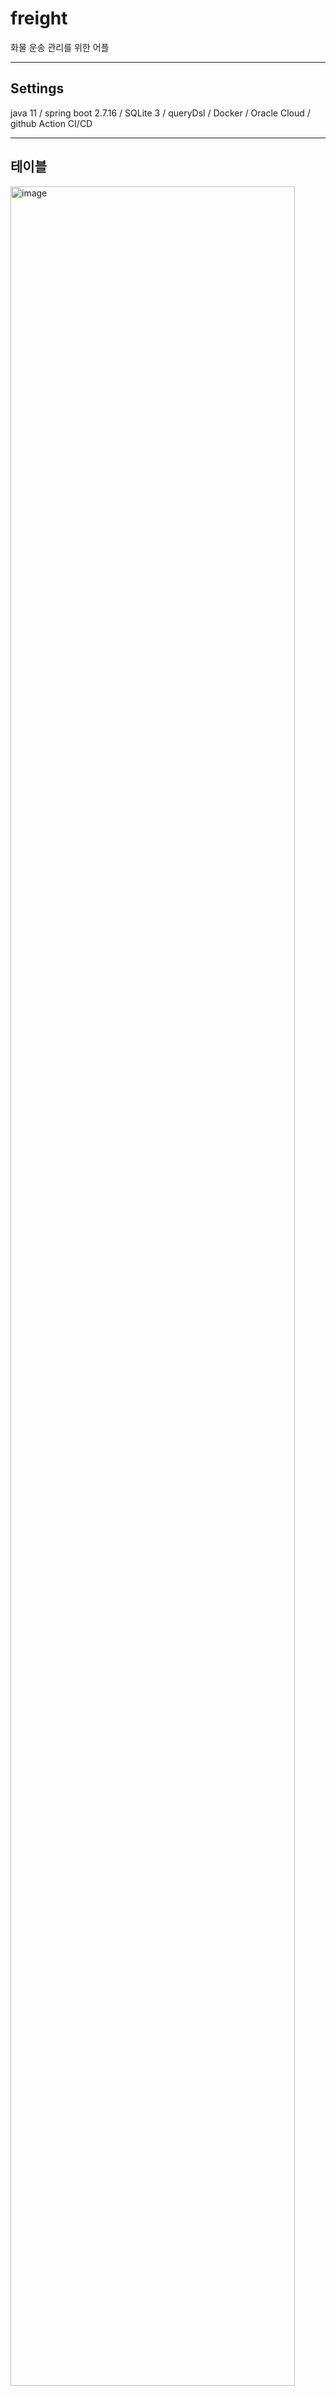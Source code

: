 # freight
화물 운송 관리를 위한 어플

---

## Settings
java 11 / spring boot 2.7.16 / SQLite 3 / queryDsl / Docker / Oracle Cloud / github Action CI/CD

---

## 테이블

<img width="95%" alt="image" src="https://github.com/jaemanc/freight/assets/104718153/88cce074-3407-4034-b14e-aae0e7f75ae3">

---

## 운행 일지 mockup

<img width="95%" alt="image" src="https://github.com/jaemanc/freight/assets/104718153/667e92c9-fffe-4124-8452-8f1b77068203">

### 일지 목록 등 참고용 이미지들
<p align="center">

<img algin="center" width="25%" alt="image" src="https://github.com/jaemanc/freight/assets/104718153/4f1095c7-4f17-475f-87cc-cae4c3996fcf">
<img algin="center" width="25%" alt="image" src="https://github.com/jaemanc/freight/assets/104718153/3707c90c-8c7e-4dee-9809-af2fbb044751">
<img algin="center" width="25%" alt="image" src="https://github.com/jaemanc/freight/assets/104718153/07ea16b6-7ece-4f53-a7f1-0aff5d4b58e9">
<img algin="center" width="20%" alt="image" src="https://github.com/jaemanc/freight/assets/104718153/82634545-00ca-4db1-aaa4-07d679f6d511">


</p>
---

## __To do__

### PROCESS

1. 화면 목록 정리
2. 테이블 설계
3. 서버 환경 설정
   3. Error 감지 : email로 
4. Flutter 설정
5. API 명세 - Swagger 사용
6. 구글 플레이 스토어??

### CODE LEVEL

1. excel download to mobile
2. log backup - rolling + 1 month
3. db backup - sqlite3 + backup??
4. ERROR - email alert

* 로그인 관련 - 최대한 리소스 적게 사용
  * 회원
    * ID / 이름 / 연락처 / 이메일(필수X)  <- JWT 값 사용.
  * 비회원
    * 최초 접속 시, 유저 아이디 UUID 생성하여 ID 값으로 사용 <- 어플 삭제 혹은, JWT 잃어버릴 경우 복구 불가.
  * 인가
    * 인터셉터 - JWT + secret_key / user_id 값으로 검증



